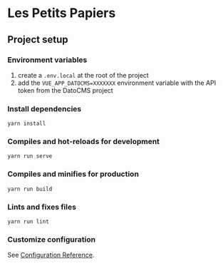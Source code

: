 # Les Petits Papiers

## Project setup

### Environment variables

1. create a `.env.local` at the root of the project
2. add the `VUE_APP_DATOCMS=XXXXXXX` environment variable with the API token from the DatoCMS project

### Install dependencies

```
yarn install
```

### Compiles and hot-reloads for development
```
yarn run serve
```

### Compiles and minifies for production
```
yarn run build
```

### Lints and fixes files
```
yarn run lint
```

### Customize configuration
See [Configuration Reference](https://cli.vuejs.org/config/).
